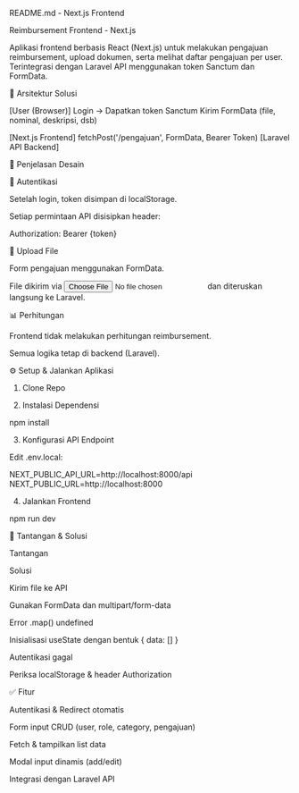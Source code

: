 README.md - Next.js Frontend

Reimbursement Frontend - Next.js

Aplikasi frontend berbasis React (Next.js) untuk melakukan pengajuan reimbursement, upload dokumen, serta melihat daftar pengajuan per user. Terintegrasi dengan Laravel API menggunakan token Sanctum dan FormData.

📌 Arsitektur Solusi

[User (Browser)]
Login -> Dapatkan token Sanctum
Kirim FormData (file, nominal, deskripsi, dsb)

[Next.js Frontend]
fetchPost('/pengajuan', FormData, Bearer Token)
[Laravel API Backend]

🎨 Penjelasan Desain

🔐 Autentikasi

Setelah login, token disimpan di localStorage.

Setiap permintaan API disisipkan header:

Authorization: Bearer {token}

📄 Upload File

Form pengajuan menggunakan FormData.

File dikirim via <input type="file"> dan diteruskan langsung ke Laravel.

📊 Perhitungan

Frontend tidak melakukan perhitungan reimbursement.

Semua logika tetap di backend (Laravel).

⚙️ Setup & Jalankan Aplikasi

1. Clone Repo

2. Instalasi Dependensi

npm install

3. Konfigurasi API Endpoint

Edit .env.local:

NEXT_PUBLIC_API_URL=http://localhost:8000/api
NEXT_PUBLIC_URL=http://localhost:8000

4. Jalankan Frontend

npm run dev

🚧 Tantangan & Solusi

Tantangan

Solusi

Kirim file ke API

Gunakan FormData dan multipart/form-data

Error .map() undefined

Inisialisasi useState dengan bentuk { data: [] }

Autentikasi gagal

Periksa localStorage & header Authorization

✅ Fitur

Autentikasi & Redirect otomatis

Form input CRUD (user, role, category, pengajuan)

Fetch & tampilkan list data

Modal input dinamis (add/edit)

Integrasi dengan Laravel API
